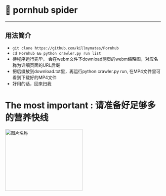 #  pornhub spider

-------------------

## 用法简介

- ```git clone https://github.com/killmymates/Pornhub ```
- ```cd Pornhub && python crawler.py run list```
- 待程序运行完毕， 会在webm文件下download两页的webm缩略图，对应名称为详细页面的URL后缀
- 把后缀放到download.txt里，再运行python crawler.py run, 在MP4文件里可看到下载好的MP4文件
- 好用的话，回来扫我 
# The most important : 请准备好足够多的营养快线

<!-- <img src="https://github.com/xiyouMc/PornHubBot/blob/master/img/WebHubCode2.png?raw=true" width = "700" height = "400" alt="图片名称" align=center /> -->
<img src="https://github.com/killmymates/Pornhub/blob/master/img/zhifubao.img?raw=true" width = "250" height = "200" alt="图片名称" align=center />
